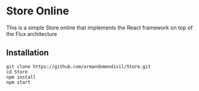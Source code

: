 # Store Online

This is a simple Store online that implements the React framework on top of the Flux architecture

## Installation

    git clone https://github.com/armandomendivil/Store.git
    cd Store
    npm install
    npm start

